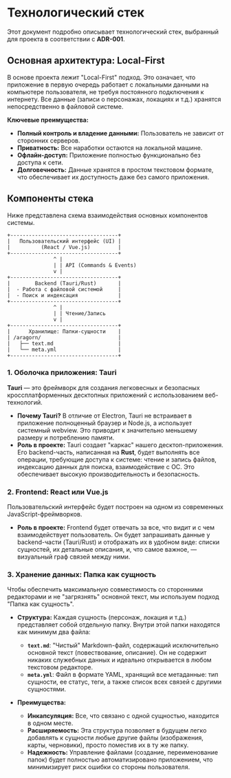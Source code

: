 # Технологический стек

Этот документ подробно описывает технологический стек, выбранный для проекта в соответствии с **ADR-001**.

## Основная архитектура: Local-First

В основе проекта лежит "Local-First" подход. Это означает, что приложение в первую очередь работает с локальными данными на компьютере пользователя, не требуя постоянного подключения к интернету. Все данные (записи о персонажах, локациях и т.д.) хранятся непосредственно в файловой системе.

**Ключевые преимущества:**

- **Полный контроль и владение данными:** Пользователь не зависит от сторонних серверов.
- **Приватность:** Все наработки остаются на локальной машине.
- **Офлайн-доступ:** Приложение полностью функционально без доступа к сети.
- **Долговечность:** Данные хранятся в простом текстовом формате, что обеспечивает их доступность даже без самого приложения.

## Компоненты стека

Ниже представлена схема взаимодействия основных компонентов системы.

```text
+-----------------------------------+
|   Пользовательский интерфейс (UI) |
|          (React / Vue.js)         |
+-----------------------------------+
               ^ |
               | | API (Commands & Events)
               v |
+-----------------------------------+
|        Backend (Tauri/Rust)       |
|  - Работа с файловой системой     |
|  - Поиск и индексация             |
+-----------------------------------+
               ^ |
               | | Чтение/Запись
               v |
+-----------------------------------+
|      Хранилище: Папки-сущности    |
| /aragorn/                         |
|   ├── text.md                     |
|   └── meta.yml                    |
+-----------------------------------+
```

### 1. Оболочка приложения: Tauri

**Tauri** — это фреймворк для создания легковесных и безопасных кроссплатформенных десктопных приложений с использованием веб-технологий.

- **Почему Tauri?** В отличие от Electron, Tauri не встраивает в приложение полноценный браузер и Node.js, а использует системный webview. Это приводит к значительно меньшему размеру и потреблению памяти.
- **Роль в проекте:** Tauri создает "каркас" нашего десктоп-приложения. Его backend-часть, написанная на **Rust**, будет выполнять все операции, требующие доступа к системе: чтение и запись файлов, индексацию данных для поиска, взаимодействие с ОС. Это обеспечивает высокую производительность и безопасность.

### 2. Frontend: React или Vue.js

Пользовательский интерфейс будет построен на одном из современных JavaScript-фреймворков.

- **Роль в проекте:** Frontend будет отвечать за все, что видит и с чем взаимодействует пользователь. Он будет запрашивать данные у backend-части (Tauri/Rust) и отображать их в удобном виде: списки сущностей, их детальные описания, и, что самое важное, — визуальный граф связей между ними.

### 3. Хранение данных: Папка как сущность

Чтобы обеспечить максимальную совместимость со сторонними редакторами и не "загрязнять" основной текст, мы используем подход "Папка как сущность".

- **Структура:** Каждая сущность (персонаж, локация и т.д.) представляет собой отдельную папку. Внутри этой папки находятся как минимум два файла:
  - **`text.md`**: "Чистый" Markdown-файл, содержащий исключительно основной текст (повествование, описание). Он не содержит никаких служебных данных и идеально открывается в любом текстовом редакторе.
  - **`meta.yml`**: Файл в формате YAML, хранящий все метаданные: тип сущности, ее статус, теги, а также список всех связей с другими сущностями.

- **Преимущества:**
  - **Инкапсуляция:** Все, что связано с одной сущностью, находится в одном месте.
  - **Расширяемость:** Эта структура позволяет в будущем легко добавлять к сущности любые другие файлы (изображения, карты, черновики), просто поместив их в ту же папку.
  - **Надежность:** Управление файлами (создание, переименование папок) будет полностью автоматизировано приложением, что минимизирует риск ошибки со стороны пользователя.
